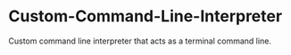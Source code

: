 # Custom-Command-Line-Interpreter
Custom command line interpreter that acts as a terminal command line.
